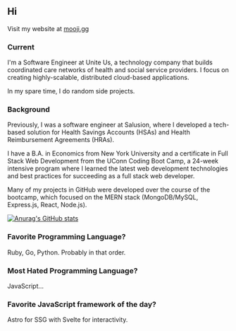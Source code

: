 ## Hi
Visit my website at [mooji.gg](https://mooji.gg)

### Current
I'm a Software Engineer at Unite Us, a technology company that builds coordinated care networks of health and social service providers. I focus on creating highly-scalable, distributed cloud-based applications.

In my spare time, I do random side projects.

### Background
Previously, I was a software engineer at Salusion, where I developed a tech-based solution for Health Savings Accounts (HSAs) and Health Reimbursement Agreements (HRAs).

I have a B.A. in Economics from New York University and a certificate in Full Stack Web Development from the UConn Coding Boot Camp, a 24-week intensive program where I learned the latest web development technologies and best practices for succeeding as a full stack web developer. 

Many of my projects in GitHub were developed over the course of the bootcamp, which focused on the MERN stack (MongoDB/MySQL, Express.js, React, Node.js).

[![Anurag's GitHub stats](https://github-readme-stats.chimid.com?username=moojigc&theme=radical&count_private=true)](https://github.com/anuraghazra/github-readme-stats)

### Favorite Programming Language?
Ruby, Go, Python. Probably in that order.

### Most Hated Programming Language?
JavaScript...

### Favorite JavaScript framework of the day?
Astro for SSG with Svelte for interactivity.
